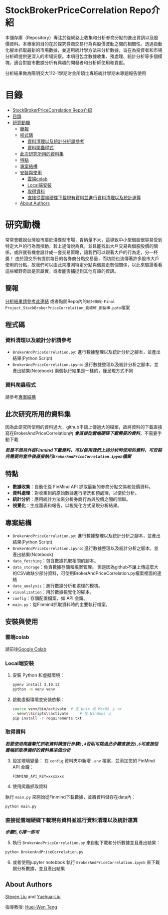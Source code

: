 # StockBrokerPriceCorrelation Repo介紹

本儲存庫（Repository）專注於從網路上收集和分析券商分點的進出資訊以及股價資料。本專案的目的在於探究券商交易行為與股價波動之間的相關性。透過自動化腳本抓取最新的市場數據，並運用統計學方法來分析數據，旨在為投資者和市場分析師提供更深入的市場洞察。本項目包含數據收集、預處理、統計分析等多個模塊，適合對股市數據分析有興趣的開發者和分析師使用和貢獻。

分析結果做為陽明交大112-1學期財金所碩士專班統計學期末專題報告使用

# 目錄 

- [StockBrokerPriceCorrelation Repo介紹](#stockbrokerpricecorrelation-repo介紹)
- [目錄](#目錄)
- [研究動機](#研究動機)
  - [簡報](#簡報)
  - [程式碼](#程式碼)
    - [資料清理以及統計分析請參考](#資料清理以及統計分析請參考)
    - [資料爬蟲程式](#資料爬蟲程式)
  - [此次研究所用的資料集](#此次研究所用的資料集)
  - [特點](#特點)
  - [專案結構](#專案結構)
  - [安裝與使用](#安裝與使用)
    - [雲端colab](#雲端colab)
    - [Local端安裝](#local端安裝)
    - [取得資料](#取得資料)
    - [直接從雲端硬碟下載現有資料並進行資料清理以及統計運算](#直接從雲端硬碟下載現有資料並進行資料清理以及統計運算)
  - [About Authors](#about-authors)



# 研究動機
常常會聽說台灣股市屬於淺碟型市場，胃納量不大，這導致中小型個股很容易受到特定大戶的行為而推動，若上述傳說為真，並且能找出大戶交易與個股股價的關係，或許就有機會設計成一套交易策略，讓我們可以跟著大戶的行為走，分一杯羹！
由於證交所有提供每日的各券商分點交易量，而坊間也流傳著許多股市大戶使用的分點，故我們可以由此來推測特定分點與個股走勢個關係，以此來驗證看看這些鄉野奇談是否屬實，或者能否捕捉到其他有趣的資訊。

## 簡報
[分析結果請參考此連結](https://docs.google.com/presentation/d/1xgA9WUcNeiToYA-dn7BfhoFJ0nH_cIyZJ6PIvseQizs/edit#slide=id.p)
或者點開Repo內的`統計簡報-Final Project_StockBrokerPriceCorrelation_劉緯軒_劉岳樺.pptx`檔案

## 程式碼
### 資料清理以及統計分析請參考

- `BrokerAndPriceCorrelation.py`: 進行數據整理以及統計分析之腳本，並產出結果(Python Script)
- `BrokerAndPriceCorrelation.ipynb`: 進行數據整理以及統計分析之腳本，並產出結果(Notebook)
兩個執行結果是一樣的，僅呈現方式不同

### 資料爬蟲程式
請參考[專案結構](#專案結構)

## 此次研究所用的資料集
因為此研究所使用的資料過大，github不讓上傳過大的檔案，故將資料的下載直接寫在BrokerAndPriceCorrelation內
***會直接從雲端硬碟下載需要的資料***，不需要手動下載

***若是不想另外從Finmind下載資料，可以使用我們上述分析時使用的資料，可安裝完需要的套件後直接執行`BrokerAndPriceCorrelation.ipynb`檔案***



## 特點

- **數據收集**：自動化從 FinMind API 抓取最新的券商分點交易和股價資料。
- **資料處理**：對收集到的原始數據進行清洗和預處理，以便於分析。
- **統計分析**：應用統計方法來分析券商行為與股價之間的關聯。
- **視覺化**：生成圖表和報告，以視覺化方式呈現分析結果。

## 專案結構

- `BrokerAndPriceCorrelation.py`: 進行數據整理以及統計分析之腳本，並產出結果(Python Script)
- `BrokerAndPriceCorrelation.ipynb`: 進行數據整理以及統計分析之腳本，並產出結果(Notebook)
- `data_fetching`：包含數據抓取相關的腳本。
- `data_storage`：負責數據存儲和檔案管理。 但是因為github不讓上傳這麼大的CSV故缺少部分資料，可使用BrokerAndPriceCorrelation.py檔案裡面的連結
- `data_analysis`：進行數據分析和處理的模塊。
- `visualization`：用於數據視覺化的腳本。
- `config`：存儲配置檔案，如 API 金鑰。
- `main.py`：從Finmind抓取資料時的主要執行檔案。

## 安裝與使用

### 雲端colab
請前往[Google Colab](https://colab.research.google.com/drive/1EXgX96hCyUnJPUcVNC5o-M2NoZ28ivBC#scrollTo=BkqEIJXjGD_i)

### Local端安裝

1. 安裝 Python 和虛擬環境：
   ```bash
   pyenv install 3.10.13
   python -m venv venv
   ```

2. 啟動虛擬環境並安裝依賴：
   ```bash
   source venv/bin/activate  # 在 Unix 或 MacOS 上 or
   . venv\\Scripts\\activate     # 在 Windows 上
   pip install -r requirements.txt
   ```

### 取得資料
***若要使用爬蟲幫忙抓取資料請進行步驟`3,4`否則可跳過此步驟直接去`5,6`可直接從雲端抓取準備好的資料集來做分析***

3. 設定環境變量：
   在 `config` 資料夾中新增 `.env` 檔案，並添加您的 FinMind API 金鑰：
   ```
   FINMIND_API_KEY=xxxxxxx
   ```

4. 使用爬蟲抓取資料


執行 `main.py` 來開始從Finmind下載數據，並將資料儲存在data內：
```bash
python main.py
```

### 直接從雲端硬碟下載現有資料並進行資料清理以及統計運算
***步驟5, 6擇一即可***

5. 執行 `BrokerAndPriceCorrelation.py` 來自動下載和分析數據並且產出結果：
```bash
python BrokerAndPriceCorrelation.py
```

6. 或者使用jupyter notebbok
執行 `BrokerAndPriceCorrelation.ipynb` 來下載跟分析數據，並且產出結果


## About Authors
[Steven Liu](https://github.com/tw-lws) and [Yuehua-Liu](https://github.com/Yuehua-Liu)

指導教授: [Huei-Wen Teng](https://hackmd.io/@hwteng/HyKOPoA6d)
